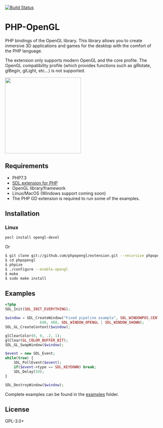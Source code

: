[![Build Status](https://travis-ci.org/Ponup/php-opengl.svg?branch=master)](https://travis-ci.org/Ponup/php-opengl)

# PHP-OpenGL

PHP bindings of the OpenGL library. This library allows you to create inmersive 3D applications and games for the desktop with the comfort of the PHP language.

The extension only supports modern OpenGL and the core profile. The OpenGL compatibility profile (which provides functions such as glRotate, glBegin, glLight, etc...) is not supported.

[<img src="opengl-camera-demo.gif" width="250" />](opengl-camera-demo.gif)

## Requirements

- PHP7.3
- [SDL extension for PHP](https://github.com/Ponup/phpsdl)
- OpenGL library/framework
- Linux/MacOS (Windows support coming soon)
- The PHP GD extension is required to run some of the examples.

## Installation

### Linux

```bash
pecl install opengl-devel
```

Or

```bash
$ git clone git://github.com/phpopengl/extension.git --recursive phpopengl
$ cd phpopengl
$ phpize
$ ./configure --enable-opengl
$ make
$ sudo make install
```

## Examples

```php
<?php
SDL_Init(SDL_INIT_EVERYTHING);

$window = SDL_CreateWindow("Fixed pipeline example", SDL_WINDOWPOS_CENTERED, SDL_WINDOWPOS_CENTERED,                
                640, 480, SDL_WINDOW_OPENGL | SDL_WINDOW_SHOWN);                                                                                               
SDL_GL_CreateContext($window);    

glClearColor(0, 0, .2, 1); 
glClear(GL_COLOR_BUFFER_BIT);
SDL_GL_SwapWindow($window);

$event = new SDL_Event;
while(true) {
	SDL_PollEvent($event);
	if($event->type == SDL_KEYDOWN) break;
	SDL_Delay(50);
}

SDL_DestroyWindow($window);
```

Complete examples can be found in the [examples](examples) folder.

## License

GPL-3.0+

